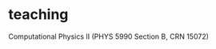 
# <i class="fas fa-chalkboard-teacher"></i>teaching

Computational Physics II (PHYS 5990 Section B, CRN 15072)
